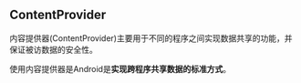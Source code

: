 ## ContentProvider
内容提供器(ContentProvider)主要用于不同的程序之间实现数据共享的功能，并保证被访数据的安全性。

使用内容提供器是Android是**实现跨程序共享数据的标准方式**。
